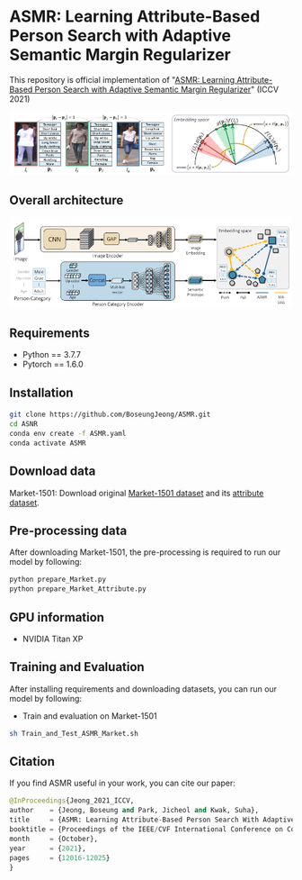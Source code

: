 # ASMR: Learning Attribute-Based Person Search with Adaptive Semantic Margin Regularizer
This repository is official implementation of "[ASMR: Learning Attribute-Based Person Search with Adaptive Semantic Margin Regularizer](https://openaccess.thecvf.com/content/ICCV2021/papers/Jeong_ASMR_Learning_Attribute-Based_Person_Search_With_Adaptive_Semantic_Margin_Regularizer_ICCV_2021_paper.pdf)" (ICCV 2021)


![ASMR](ASMR.png)

## Overall architecture
![Overall_architecture](architecture.png)

## Requirements 
*  Python == 3.7.7
*  Pytorch == 1.6.0

## Installation
```bash
git clone https://github.com/BoseungJeong/ASMR.git
cd ASNR
conda env create -f ASMR.yaml
conda activate ASMR
```

## Download data
Market-1501: Download original [Market-1501 dataset](https://www.cv-foundation.org/openaccess/content_iccv_2015/papers/Zheng_Scalable_Person_Re-Identification_ICCV_2015_paper.pdf) and its [attribute dataset](https://arxiv.org/abs/1703.07220). 

## Pre-processing data
After downloading Market-1501, the pre-processing is required to run our model by following:
```bash
python prepare_Market.py
python prepare_Market_Attribute.py
```

## GPU information
* NVIDIA Titan XP




## Training and Evaluation
After installing requirements and downloading datasets, you can run our model by following:
* Train and evaluation on Market-1501
```bash
sh Train_and_Test_ASMR_Market.sh
```

## Citation
If you find ASMR useful in your work, you can cite our paper:
```python
@InProceedings{Jeong_2021_ICCV,
author    = {Jeong, Boseung and Park, Jicheol and Kwak, Suha},
title     = {ASMR: Learning Attribute-Based Person Search With Adaptive Semantic Margin Regularizer},
booktitle = {Proceedings of the IEEE/CVF International Conference on Computer Vision (ICCV)},
month     = {October},
year      = {2021},
pages     = {12016-12025}
}
```

